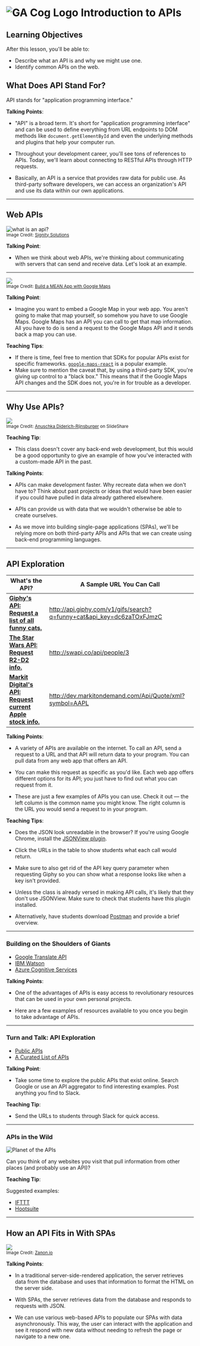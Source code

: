 # ![GA Cog Logo](https://ga-dash.s3.amazonaws.com/production/assets/logo-9f88ae6c9c3871690e33280fcf557f33.png) Introduction to APIs

## Learning Objectives

After this lesson, you'll be able to:

- Describe what an API is and why we might use one.
- Identify common APIs on the web.


## What Does API Stand For?

API stands for "application programming interface."

<aside class="notes">

**Talking Points**:

- "API" is a broad term. It's short for "application programming interface" and can be used to define everything from URL endpoints to DOM methods like `document.getElementById` and even the underlying methods and plugins that help your computer run.

- Throughout your development career, you'll see tons of references to APIs. Today, we'll learn about connecting to RESTful APIs through HTTP requests.

- Basically, an API is a service that provides raw data for public use. As third-party software developers, we can access an organization's API and use its data within our own applications.

</aside>

---

## Web APIs

![what is an api?](./assets/What-is-an-API.png)<br>
<sup> Image Credit: [Signity Solutions](http://www.signitysolutions.com/blog/miscellaneous-posts/what-is-an-apis-and-cms/) <sup>

<aside class="notes">

**Talking Point**:

- When we think about web APIs, we're thinking about communicating with servers that can send and receive data. Let's look at an example.

</aside>

---

![](./assets/scotch-mean-example.png) <br>
<sup> Image Credit: [Build a MEAN App with Google Maps](http://www.signitysolutions.com/blog/miscellaneous-posts/what-is-an-apis-and-cms/) <sup>

<aside class="notes">

**Talking Point**:

- Imagine you want to embed a Google Map in your web app. You aren't going to make that map yourself, so somehow you have to use Google Maps. Google Maps has an API you can call to get that map information. All you have to do is send a request to the Google Maps API and it sends back a map you can use.

**Teaching Tips**:

- If there is time, feel free to mention that SDKs for popular APIs exist for specific frameworks. [`google-maps-react`](https://github.com/fullstackreact/google-maps-react) is a popular example.
- Make sure to mention the caveat that, by using a third-party SDK, you're giving up control to a "black box." This means that if the Google Maps API changes and the SDK does not, you're in for trouble as a developer.

</aside>

---

## Why Use APIs?

![](./assets/api-diagram.png)<br>
<sup> Image Credit: [Anuschka Diderich-Rijnsburger](https://www.slideshare.net/AnuschkaDiderichRijn?utm_campaign=profiletracking&utm_medium=sssite&utm_source=ssslideview) on SlideShare <sup>

<aside class="notes">

**Teaching Tip**:

- This class doesn't cover any back-end web development, but this would be a good opportunity to give an example of how you've interacted with a custom-made API in the past.

**Talking Points**:

- APIs can make development faster. Why recreate data when we don't have to? Think about past projects or ideas that would have been easier if you could have pulled in data already gathered elsewhere.

- APIs can provide us with data that we wouldn't otherwise be able to create ourselves.

- As we move into building single-page applications (SPAs), we'll be relying more on both third-party APIs and APIs that we can create using back-end programming languages.

</aside>

---

## API Exploration


| What's the API? | A Sample URL You Can Call |
|------|------------|
| **[Giphy's API: Request a list of all funny cats.](https://github.com/Giphy/GiphyAPI)** | http://api.giphy.com/v1/gifs/search?q=funny+cat&api_key=dc6zaTOxFJmzC |
| **[The Star Wars API: Request R2-D2 info.](http://swapi.co/)** | http://swapi.co/api/people/3 |
| **[Markit Digital's API: Request current Apple stock info.](http://dev.markitondemand.com/Api/Quote/xml?symbol=AAPL)** | http://dev.markitondemand.com/Api/Quote/xml?symbol=AAPL

<aside class="notes">

**Talking Points**:

- A variety of APIs are available on the internet. To call an API, send a request to a URL and that API will return data to your program. You can pull data from any web app that offers an API.

- You can make this request as specific as you'd like. Each web app offers different options for its API; you just have to find out what you can request from it.

- These are just a few examples of APIs you can use. Check it out — the left column is the common name you might know. The right column is the URL you would send a request to in your program.


**Teaching Tips**:

- Does the JSON look unreadable in the browser? If you're using Google Chrome, install the [JSONView plugin](https://chrome.google.com/webstore/detail/jsonview/chklaanhfefbnpoihckbnefhakgolnmc?hl=en).

- Click the URLs in the table to show students what each call would return.

- Make sure to also get rid of the API key query parameter when requesting Giphy so you can show what a response looks like when a key isn't provided.

- Unless the class is already versed in making API calls, it's likely that they don't use JSONView. Make sure to check that students have this plugin installed.

- Alternatively, have students download [Postman](https://www.getpostman.com/) and provide a brief overview.

</aside>

---

### Building on the Shoulders of Giants

- [Google Translate API](https://cloud.google.com/translate/)
- [IBM Watson](https://developer.ibm.com/watson/)
- [Azure Cognitive Services](https://azure.microsoft.com/en-us/services/cognitive-services/)

<aside class="notes">

**Talking Points**:

- One of the advantages of APIs is easy access to revolutionary resources that can be used in your own personal projects.

- Here are a few examples of resources available to you once you begin to take advantage of APIs.

</aside>

---

### Turn and Talk: API Exploration

- [Public APIs](https://github.com/abhishekbanthia/Public-APIs)
- [A Curated List of APIs](https://medium.com/@benjamin_libor/a-curated-collection-of-over-150-apis-to-build-great-products-fdcfa0f361bc)

<aside class="notes">

**Talking Point**:

- Take some time to explore the public APIs that exist online. Search Google or use an API aggregator to find interesting examples. Post anything you find to Slack.

**Teaching Tip**:

- Send the URLs to students through Slack for quick access.

</aside>

---

### APIs in the Wild

![Planet of the APIs](./assets/planet-of-the-apis.jpg)

Can you think of any websites you visit that pull information from other places (and probably use an API)?

<aside class="notes">

**Teaching Tip**:

Suggested examples:

- [IFTTT](https://ifttt.com/)
- [Hootsuite](https://hootsuite.com/)

</aside>

---

## How an API Fits in With SPAs

![](./assets/traditional-page-lifecycle.png)<br>
<sup>Image Credit: [Zanon.io](https://zanon.io/posts/angularjs-how-to-create-a-spa-crawlable-and-seo-friendly)<sup>

<aside class="notes">

**Talking Points**:

- In a traditional server-side-rendered application, the server retrieves data from the database and uses that information to format the HTML on the server side. <!-- (Demo https://www.amazon.com). -->

- With SPAs, the server retrieves data from the database and responds to requests with JSON. <!-- (Demo http://www.swapi.co/). -->

- We can use various web-based APIs to populate our SPAs with data asynchronously. This way, the user can interact with the application and see it respond with new data without needing to refresh the page or navigate to a new one. <!-- (demo [/starwars](/starwars)). -->

